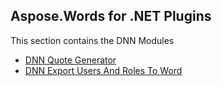 ## Aspose.Words for .NET Plugins 

This section contains the DNN Modules
* [DNN Quote Generator](Aspose.DNN.QuoteGenerator.Words)
* [DNN Export Users And Roles To Word](Aspose.DNN.ExportUsersAndRolesToWord)
